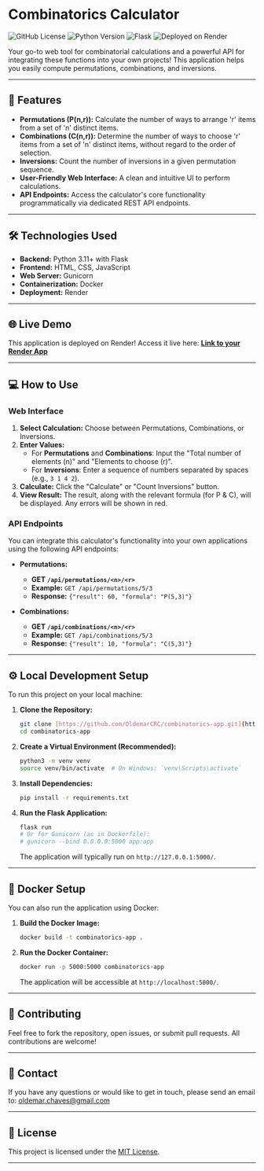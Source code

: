 # Combinatorics Calculator

![GitHub License](https://img.shields.io/github/license/OldemarCRC/combinatorics-app?style=for-the-badge)
![Python Version](https://img.shields.io/badge/Python-3.11+-blue?style=for-the-badge&logo=python)
![Flask](https://img.shields.io/badge/Framework-Flask-black?style=for-the-badge&logo=flask)
![Deployed on Render](https://img.shields.io/badge/Deployed%20on-Render-46E3B7?style=for-the-badge&logo=render)

Your go-to web tool for combinatorial calculations and a powerful API for integrating these functions into your own projects! This application helps you easily compute permutations, combinations, and inversions.

---

## 🚀 Features

* **Permutations (P(n,r)):** Calculate the number of ways to arrange 'r' items from a set of 'n' distinct items.
* **Combinations (C(n,r)):** Determine the number of ways to choose 'r' items from a set of 'n' distinct items, without regard to the order of selection.
* **Inversions:** Count the number of inversions in a given permutation sequence.
* **User-Friendly Web Interface:** A clean and intuitive UI to perform calculations.
* **API Endpoints:** Access the calculator's core functionality programmatically via dedicated REST API endpoints.

---

## 🛠️ Technologies Used

* **Backend:** Python 3.11+ with Flask
* **Frontend:** HTML, CSS, JavaScript
* **Web Server:** Gunicorn
* **Containerization:** Docker
* **Deployment:** Render

---

## 🌐 Live Demo

This application is deployed on Render! Access it live here:
**[Link to your Render App](https://combinatorics-app-7e1w.onrender.com)**

---

## 💻 How to Use

### Web Interface

1.  **Select Calculation:** Choose between Permutations, Combinations, or Inversions.
2.  **Enter Values:**
    * For **Permutations** and **Combinations**: Input the "Total number of elements (n)" and "Elements to choose (r)".
    * For **Inversions**: Enter a sequence of numbers separated by spaces (e.g., `3 1 4 2`).
3.  **Calculate:** Click the "Calculate" or "Count Inversions" button.
4.  **View Result:** The result, along with the relevant formula (for P & C), will be displayed. Any errors will be shown in red.

### API Endpoints

You can integrate this calculator's functionality into your own applications using the following API endpoints:

* **Permutations:**
    * **GET `/api/permutations/<n>/<r>`**
    * **Example:** `GET /api/permutations/5/3`
    * **Response:** `{"result": 60, "formula": "P(5,3)"}`

* **Combinations:**
    * **GET `/api/combinations/<n>/<r>`**
    * **Example:** `GET /api/combinations/5/3`
    * **Response:** `{"result": 10, "formula": "C(5,3)"}`

---

## ⚙️ Local Development Setup

To run this project on your local machine:

1.  **Clone the Repository:**
    ```bash
    git clone [https://github.com/OldemarCRC/combinatorics-app.git](https://github.com/OldemarCRC/combinatorics-app.git)
    cd combinatorics-app
    ```

2.  **Create a Virtual Environment (Recommended):**
    ```bash
    python3 -m venv venv
    source venv/bin/activate  # On Windows: `venv\Scripts\activate`
    ```

3.  **Install Dependencies:**
    ```bash
    pip install -r requirements.txt
    ```

4.  **Run the Flask Application:**
    ```bash
    flask run
    # Or for Gunicorn (as in Dockerfile):
    # gunicorn --bind 0.0.0.0:5000 app:app
    ```
    The application will typically run on `http://127.0.0.1:5000/`.

---

## 🐳 Docker Setup

You can also run the application using Docker:

1.  **Build the Docker Image:**
    ```bash
    docker build -t combinatorics-app .
    ```

2.  **Run the Docker Container:**
    ```bash
    docker run -p 5000:5000 combinatorics-app
    ```
    The application will be accessible at `http://localhost:5000/`.

---

## 🤝 Contributing

Feel free to fork the repository, open issues, or submit pull requests. All contributions are welcome!

---

## 📧 Contact

If you have any questions or would like to get in touch, please send an email to:
oldemar.chaves@gmail.com

---

## 📄 License

This project is licensed under the [MIT License](LICENSE).

---

